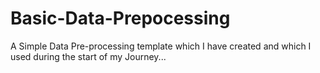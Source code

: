 # Basic-Data-Prepocessing

A Simple Data Pre-processing template which I have created and which I used during the start of my Journey...
